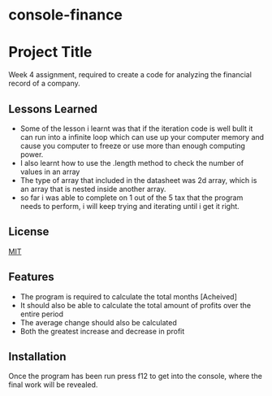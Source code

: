 # console-finance
# Project Title

Week 4 assignment, required to create a code for analyzing the financial record of a company.



## Lessons Learned

- Some of the lesson i learnt was that if the iteration code is well bullt it can run into
a infinite loop which can use up your computer memory and cause you computer to freeze or
use more than enough computing power. 
- I also learnt how to use the .length method to check the number of values in an array
- The type of array that included in the datasheet was 2d array, which is an array that is
nested inside another array.
- so far i was able to complete on 1 out of the 5 tax that the program needs to perform,
i will keep trying and iterating until i get it right.


## License

[MIT](https://choosealicense.com/licenses/mit/)


## Features

- The program is required to calculate the total months [Acheived]
- It should also be able to calculate the total amount of profits over the entire period
- The average change should also be calculated
- Both the greatest increase and decrease in profit 


## Installation

Once the program has been run press f12 to get into the console, where the final work
will be revealed. 

